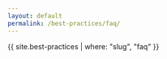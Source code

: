 ```yaml
---
layout: default
permalink: /best-practices/faq/
---
```


{{ site.best-practices | where: "slug", "faq" }}